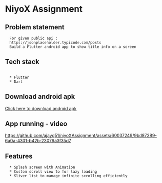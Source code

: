 #  NiyoX Assignment

##  Problem statement
```
  For given public api :
  https://jsonplaceholder.typicode.com/posts
  Build a Flutter android app to show title info on a screen

```

##  Tech stack
```

  * Flutter
  * Dart

```
##  Download android apk
<a href="https://github.com/ajayg51/niyoXAssignment/raw/main/apk/app-release.apk">Click here to download android apk</a>

##  App running - video

https://github.com/ajayg51/niyoXAssignment/assets/60037249/9bd87289-6a0a-4301-b42b-23079a3f35d7

## Features
```
  * Splash screen with Animation
  * Custom scroll view to for lazy loading
  * Sliver list to manage infinite scrolling efficiently
```
